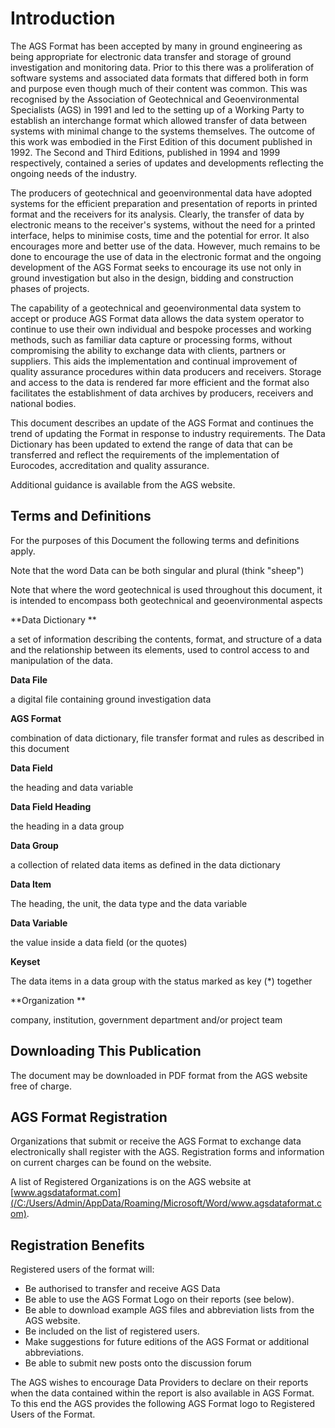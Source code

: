 # Introduction

The AGS Format has been accepted by many in ground engineering as being appropriate for electronic data transfer and storage of ground investigation and monitoring data. Prior to this there was a proliferation of software systems and associated data formats that differed both in form and purpose even though much of their content was common. This was recognised by the Association of Geotechnical and Geoenvironmental Specialists (AGS) in 1991 and led to the setting up of a Working Party to establish an interchange format which allowed transfer of data between systems with minimal change to the systems themselves. The outcome of this work was embodied in the First Edition of this document published in 1992. The Second and Third Editions, published in 1994 and 1999 respectively, contained a series of updates and developments reflecting the ongoing needs of the industry.

The producers of geotechnical and geoenvironmental data have adopted systems for the efficient preparation and presentation of reports in printed format and the receivers for its analysis. Clearly, the transfer of data by electronic means to the receiver&#39;s systems, without the need for a printed interface, helps to minimise costs, time and the potential for error. It also encourages more and better use of the data. However, much remains to be done to encourage the use of data in the electronic format and the ongoing development of the AGS Format seeks to encourage its use not only in ground investigation but also in the design, bidding and construction phases of projects.

The capability of a geotechnical and geoenvironmental data system to accept or produce AGS Format data allows the data system operator to continue to use their own individual and bespoke processes and working methods, such as familiar data capture or processing forms, without compromising the ability to exchange data with clients, partners or suppliers. This aids the implementation and continual improvement of quality assurance procedures within data producers and receivers. Storage and access to the data is rendered far more efficient and the format also facilitates the establishment of data archives by producers, receivers and national bodies.

This document describes an update of the AGS Format and continues the trend of updating the Format in response to industry requirements. The Data Dictionary has been updated to extend the range of data that can be transferred and reflect the requirements of the implementation of Eurocodes, accreditation and quality assurance.

Additional guidance is available from the AGS website.


## Terms and Definitions

For the purposes of this Document the following terms and definitions apply.

Note that the word Data can be both singular and plural (think &quot;sheep&quot;)

Note that where the word geotechnical is used throughout this document, it is intended to encompass both geotechnical and geoenvironmental aspects

**Data Dictionary **

a set of information describing the contents, format, and structure of a data and the relationship between its elements, used to control access to and manipulation of the data.

**Data File**

a digital file containing ground investigation data

**AGS Format**

combination of data dictionary, file transfer format and rules as described in this document

**Data Field**

the heading and data variable

**Data Field Heading**

the heading in a data group

**Data Group**

a collection of related data items as defined in the data dictionary

**Data Item**

The heading, the unit, the data type and the data variable

**Data Variable**

the value inside a data field (or the quotes)

**Keyset**

The data items in a data group with the status marked as key (\*) together

**Organization **

company, institution, government department and/or project team


## Downloading This Publication

The document may be downloaded in PDF format from the AGS website free of charge.


## AGS Format Registration

Organizations that submit or receive the AGS Format to exchange data electronically shall register with the AGS. Registration forms and information on current charges can be found on the website.

A list of Registered Organizations is on the AGS website at [www.agsdataformat.com](/C:/Users/Admin/AppData/Roaming/Microsoft/Word/www.agsdataformat.com).


## Registration Benefits

Registered users of the format will:

- Be authorised to transfer and receive AGS Data
- Be able to use the AGS Format Logo on their reports (see below).
- Be able to download example AGS files and abbreviation lists from the AGS website.
- Be included on the list of registered users.
- Make suggestions for future editions of the AGS Format or additional abbreviations.
- Be able to submit new posts onto the discussion forum

The AGS wishes to encourage Data Providers to declare on their reports when the data contained within the report is also available in AGS Format. To this end the AGS provides the following AGS Format logo to Registered Users of the Format.

